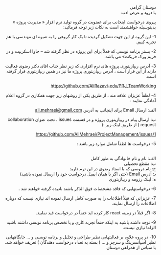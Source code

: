 <div dir="rtl">
دوستان گرامی
<br/>
با درود و عرض ادب
<br/>

پیروی درخواست اینجانب برای عضویت در گروه تولید نرم افزار « مدیریت پروژه » بدینوسیله خواهشمند است به نکات زیر توجه فرمائید:
<br/>

1-	این گروه از این جهت تشکیل گردیده تا یک کار گروهی را به شیوه ای مهندسی با هم تجربه کنیم.
<br/>

2-	بستر برنامه نویسی که فعلاً برای این پروژه در نظر گرفته شد – جاوا اسکریپت و در فریم ورک «ریکت» می باشد.
<br/>

3-	آدرس ریپازیتوری پروژه های نرم افزاری که زیر نظر جناب اقای دکتر رضوی فعالیت دارند از این قرار است ، آدرس ریپازیتوری پروژه ما نیز در همین ریپازیتوری قرار گرفته است.
<br/>

https://github.com/AliRazavi-edu/PRJ_TeamWorking
<br/>


4-	لطفاً عزیزان علاقه مند ، از طریق یکی از روشهای زیر جهت همکاری در گروه اعلام آمادگی نمایند :
<br/>

الف: ارسال Email برای اینجانب به آدرس ali.mehraei@gmail.com
<br/>

ب: ارسال پیام در ریپازیتوری پروژه و در قسمت issues ، تحت عنوان collaboration request  ( از طریق لینک زیر :) 
<br/>

https://github.com/AliMehraei/ProjectManagement/issues/1
<br/>

5-	درخواست ها لطفاً شامل موارد زیر باشد :
<br/>

<br/>
الف: نام و نام خانوادگی به طور کامل
<br/>
ب: مقطع تحصیلی 
<br/>
ج: نام دروسی که با استاد رضوی در این ترم دارید
<br/>
د: آدرس Email (حتی اگر با همان ایمیل درخواست خود را ارسال نموده باشید)
<br/>
ه: لینک رزومه و ریپازیتوری
<br/>

6-	درخواستهایی که فاقد مشخصات فوق الذکر باشند نادیده گرفته خواهند شد .
<br/>

7-	عزیزانی که قبلاً اطلاعات را به صورت کامل ارسال نموده اند نیازی نیست که دوباره اطلاعات را ارسال نمایند.
<br/>

8-	اگر قبلاً در زمینه react کار کرده اید حتماً در درخواست قید نمایید.
<br/>

9-	توجه داشته باشید به اینکه حتماً تجربه کاری و یا تخصص برنامه نویسی داشته باشید الزاما نیازی نیست.
<br/>

10-	در پروه علاوه بر فعالیتهایی نظیر طراحی و تحلیل و برنامه نویسی و ... جایگاههایی نظیر اسپانسرینگ و سرچر و ... ( بسته به تعداد درخواست دهندگان ) تعریف خواهد شد.
با سپاس از همراهی دوستان
<br/>

</div>
